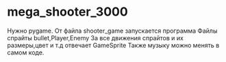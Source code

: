 # mega_shooter_3000
Нужно pygame.
От файла shooter_game запускается программа 
Файлы спрайты bullet,Player,Enemy
За все движения спрайтов и их размеры,цвет и т.д отвечает GameSprite
Также музыку можно менять в самом коде.
